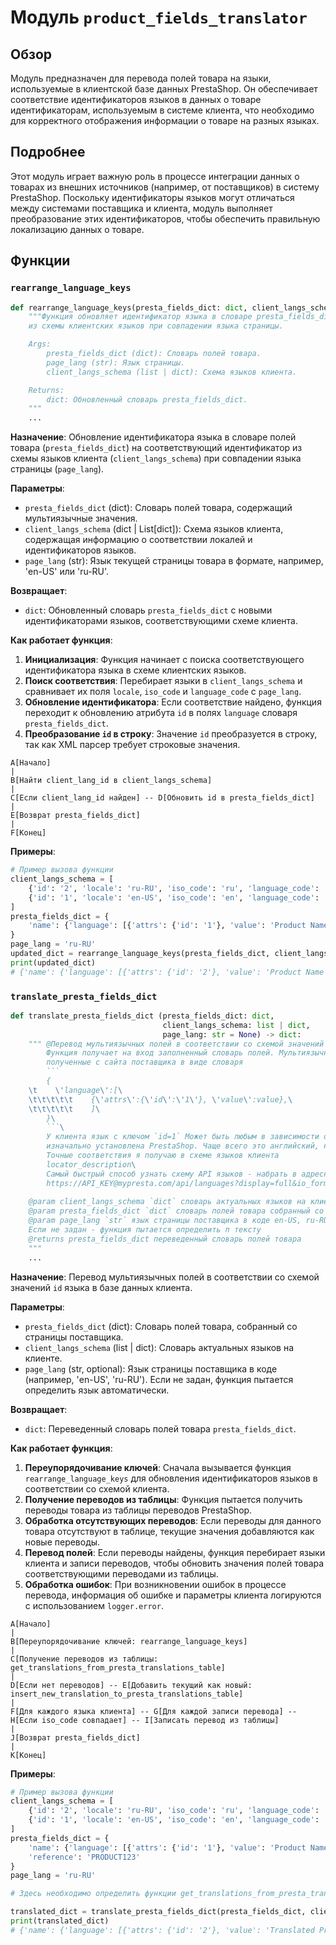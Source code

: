 # Модуль `product_fields_translator`

## Обзор

Модуль предназначен для перевода полей товара на языки, используемые в клиентской базе данных PrestaShop. Он обеспечивает соответствие идентификаторов языков в данных о товаре идентификаторам, используемым в системе клиента, что необходимо для корректного отображения информации о товаре на разных языках.

## Подробнее

Этот модуль играет важную роль в процессе интеграции данных о товарах из внешних источников (например, от поставщиков) в систему PrestaShop. Поскольку идентификаторы языков могут отличаться между системами поставщика и клиента, модуль выполняет преобразование этих идентификаторов, чтобы обеспечить правильную локализацию данных о товаре.

## Функции

### `rearrange_language_keys`

```python
def rearrange_language_keys(presta_fields_dict: dict, client_langs_schema: dict | List[dict], page_lang: str) -> dict:
    """Функция обновляет идентификатор языка в словаре presta_fields_dict на соответствующий идентификатор
    из схемы клиентских языков при совпадении языка страницы.

    Args:
        presta_fields_dict (dict): Словарь полей товара.
        page_lang (str): Язык страницы.
        client_langs_schema (list | dict): Схема языков клиента.

    Returns:
        dict: Обновленный словарь presta_fields_dict.
    """
    ...
```

**Назначение**: Обновление идентификатора языка в словаре полей товара (`presta_fields_dict`) на соответствующий идентификатор из схемы языков клиента (`client_langs_schema`) при совпадении языка страницы (`page_lang`).

**Параметры**:

-   `presta_fields_dict` (dict): Словарь полей товара, содержащий мультиязычные значения.
-   `client_langs_schema` (dict | List[dict]): Схема языков клиента, содержащая информацию о соответствии локалей и идентификаторов языков.
-   `page_lang` (str): Язык текущей страницы товара в формате, например, 'en-US' или 'ru-RU'.

**Возвращает**:

-   `dict`: Обновленный словарь `presta_fields_dict` с новыми идентификаторами языков, соответствующими схеме клиента.

**Как работает функция**:

1.  **Инициализация**: Функция начинает с поиска соответствующего идентификатора языка в схеме клиентских языков.
2.  **Поиск соответствия**: Перебирает языки в `client_langs_schema` и сравнивает их поля `locale`, `iso_code` и `language_code` с `page_lang`.
3.  **Обновление идентификатора**: Если соответствие найдено, функция переходит к обновлению атрибута `id` в полях `language` словаря `presta_fields_dict`.
4.  **Преобразование `id` в строку**: Значение `id` преобразуется в строку, так как XML парсер требует строковые значения.

```
A[Начало]
|
B[Найти client_lang_id в client_langs_schema]
|
C[Если client_lang_id найден] -- D[Обновить id в presta_fields_dict]
|
E[Возврат presta_fields_dict]
|
F[Конец]
```

**Примеры**:

```python
# Пример вызова функции
client_langs_schema = [
    {'id': '2', 'locale': 'ru-RU', 'iso_code': 'ru', 'language_code': 'ru-ru'},
    {'id': '1', 'locale': 'en-US', 'iso_code': 'en', 'language_code': 'en-us'}
]
presta_fields_dict = {
    'name': {'language': [{'attrs': {'id': '1'}, 'value': 'Product Name'}]}
}
page_lang = 'ru-RU'
updated_dict = rearrange_language_keys(presta_fields_dict, client_langs_schema, page_lang)
print(updated_dict)
# {'name': {'language': [{'attrs': {'id': '2'}, 'value': 'Product Name'}]}}
```

### `translate_presta_fields_dict`

```python
def translate_presta_fields_dict (presta_fields_dict: dict, 
                                  client_langs_schema: list | dict, 
                                  page_lang: str = None) -> dict:
    """ @Перевод мультиязычных полей в соответствии со схемой значений `id` языка в базе данных клиента
	    Функция получает на вход заполненный словарь полей. Мультиязычные поля содржат значения,
	    полученные с сайта поставщика в виде словаря 
	    ```
	    {
	\t    \'language\':[\
	\t\t\t\t\t    {\'attrs\':{\'id\':\'1\'}, \'value\':value},\
	\t\t\t\t\t    ]\
	    }\
	    ```\
	    У клиента язык с ключом `id=1` Может быть любым в зависимости от того на каком языке была 
	    изначально установлена PrestaShop. Чаще всего это английский, но это не правило.\
	    Точные соответствия я получаю в схеме языков клиента 
	    locator_description\
	    Самый быстрый способ узнать схему API языков - набрать в адресной строке браузера
	    https://API_KEY@mypresta.com/api/languages?display=full&io_format=JSON
	  
    @param client_langs_schema `dict` словарь актуальных языков на клиенте
    @param presta_fields_dict `dict` словарь полей товара собранный со страницы поставщика
    @param page_lang `str` язык страницы поставщика в коде en-US, ru-RU, he_HE. 
    Если не задан - функция пытается определить п тексту
    @returns presta_fields_dict переведенный словарь полей товара
    """
    ...
```

**Назначение**: Перевод мультиязычных полей в соответствии со схемой значений `id` языка в базе данных клиента.

**Параметры**:

-   `presta_fields_dict` (dict): Словарь полей товара, собранный со страницы поставщика.
-   `client_langs_schema` (list | dict): Словарь актуальных языков на клиенте.
-   `page_lang` (str, optional): Язык страницы поставщика в коде (например, 'en-US', 'ru-RU'). Если не задан, функция пытается определить язык автоматически.

**Возвращает**:

-   `dict`: Переведенный словарь полей товара `presta_fields_dict`.

**Как работает функция**:

1.  **Переупорядочивание ключей**: Сначала вызывается функция `rearrange_language_keys` для обновления идентификаторов языков в соответствии со схемой клиента.
2.  **Получение переводов из таблицы**: Функция пытается получить переводы товара из таблицы переводов PrestaShop.
3.  **Обработка отсутствующих переводов**: Если переводы для данного товара отсутствуют в таблице, текущие значения добавляются как новые переводы.
4.  **Перевод полей**: Если переводы найдены, функция перебирает языки клиента и записи переводов, чтобы обновить значения полей товара соответствующими переводами из таблицы.
5.  **Обработка ошибок**: При возникновении ошибок в процессе перевода, информация об ошибке и параметры клиента логируются с использованием `logger.error`.

```
A[Начало]
|
B[Переупорядочивание ключей: rearrange_language_keys]
|
C[Получение переводов из таблицы: get_translations_from_presta_translations_table]
|
D[Если нет переводов] -- E[Добавить текущий как новый: insert_new_translation_to_presta_translations_table]
|
F[Для каждого языка клиента] -- G[Для каждой записи перевода] -- H[Если iso_code совпадает] -- I[Записать перевод из таблицы]
|
J[Возврат presta_fields_dict]
|
K[Конец]
```

**Примеры**:

```python
# Пример вызова функции
client_langs_schema = [
    {'id': '2', 'locale': 'ru-RU', 'iso_code': 'ru', 'language_code': 'ru-ru'},
    {'id': '1', 'locale': 'en-US', 'iso_code': 'en', 'language_code': 'en-us'}
]
presta_fields_dict = {
    'name': {'language': [{'attrs': {'id': '1'}, 'value': 'Product Name'}]},
    'reference': 'PRODUCT123'
}
page_lang = 'ru-RU'

# Здесь необходимо определить функции get_translations_from_presta_translations_table и insert_new_translation_to_presta_translations_table

translated_dict = translate_presta_fields_dict(presta_fields_dict, client_langs_schema, page_lang)
print(translated_dict)
# {'name': {'language': [{'attrs': {'id': '2'}, 'value': 'Translated Product Name'}]}, 'reference': 'PRODUCT123'}